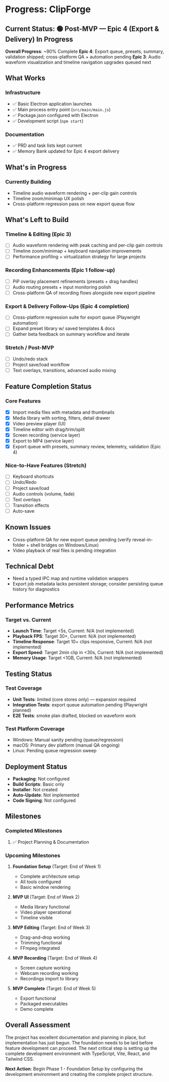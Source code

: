 # Progress: ClipForge

## Current Status: 🟢 Post-MVP — Epic 4 (Export & Delivery) In Progress

**Overall Progress**: ~90% Complete
**Epic 4**: Export queue, presets, summary, validation shipped; cross-platform QA + automation pending
**Epic 3**: Audio waveform visualization and timeline navigation upgrades queued next

## What Works

### Infrastructure
- ✅ Basic Electron application launches
- ✅ Main process entry point (`src/main/main.js`)
- ✅ Package.json configured with Electron
- ✅ Development script (`npm start`)

### Documentation
- ✅ PRD and task lists kept current
- ✅ Memory Bank updated for Epic 4 export delivery

## What's in Progress

### Currently Building
- Timeline audio waveform rendering + per-clip gain controls
- Timeline zoom/minimap UX polish
- Cross-platform regression pass on new export queue flow

## What's Left to Build

### Timeline & Editing (Epic 3)
- [ ] Audio waveform rendering with peak caching and per-clip gain controls
- [ ] Timeline zoom/minimap + keyboard navigation improvements
- [ ] Performance profiling + virtualization strategy for large projects

### Recording Enhancements (Epic 1 follow-up)
- [ ] PiP overlay placement refinements (presets + drag handles)
- [ ] Audio routing presets + input monitoring polish
- [ ] Cross-platform QA of recording flows alongside new export pipeline

### Export & Delivery Follow-Ups (Epic 4 completion)
- [ ] Cross-platform regression suite for export queue (Playwright automation)
- [ ] Expand preset library w/ saved templates & docs
- [ ] Gather beta feedback on summary workflow and iterate

### Stretch / Post-MVP
- [ ] Undo/redo stack
- [ ] Project save/load workflow
- [ ] Text overlays, transitions, advanced audio mixing

## Feature Completion Status

### Core Features
- [x] Import media files with metadata and thumbnails
- [x] Media library with sorting, filters, detail drawer
- [x] Video preview player (UI)
- [x] Timeline editor with drag/trim/split
- [x] Screen recording (service layer)
- [x] Export to MP4 (service layer)
- [x] Export queue with presets, summary review, telemetry, validation (Epic 4)

### Nice-to-Have Features (Stretch)
- [ ] Keyboard shortcuts
- [ ] Undo/Redo
- [ ] Project save/load
- [ ] Audio controls (volume, fade)
- [ ] Text overlays
- [ ] Transition effects
- [ ] Auto-save

## Known Issues

- Cross-platform QA for new export queue pending (verify reveal-in-folder + shell bridges on Windows/Linux)
- Video playback of real files is pending integration

## Technical Debt

- Need a typed IPC map and runtime validation wrappers
- Export job metadata lacks persistent storage; consider persisting queue history for diagnostics

## Performance Metrics

### Target vs. Current
- **Launch Time**: Target <5s, Current: N/A (not implemented)
- **Playback FPS**: Target 30+, Current: N/A (not implemented)
- **Timeline Response**: Target 10+ clips responsive, Current: N/A (not implemented)
- **Export Speed**: Target 2min clip in <30s, Current: N/A (not implemented)
- **Memory Usage**: Target <1GB, Current: N/A (not implemented)

## Testing Status

### Test Coverage
- **Unit Tests**: limited (core stores only) — expansion required
- **Integration Tests**: export queue automation pending (Playwright planned)
- **E2E Tests**: smoke plan drafted, blocked on waveform work

### Test Platform Coverage
- Windows: Manual sanity pending (queue/regression)
- macOS: Primary dev platform (manual QA ongoing)
- Linux: Pending queue regression sweep

## Deployment Status

- **Packaging**: Not configured
- **Build Scripts**: Basic only
- **Installer**: Not created
- **Auto-Update**: Not implemented
- **Code Signing**: Not configured

## Milestones

### Completed Milestones
1. ✅ Project Planning & Documentation

### Upcoming Milestones
1. **Foundation Setup** (Target: End of Week 1)
   - Complete architecture setup
   - All tools configured
   - Basic window rendering

2. **MVP UI** (Target: End of Week 2)
   - Media library functional
   - Video player operational
   - Timeline visible

3. **MVP Editing** (Target: End of Week 3)
   - Drag-and-drop working
   - Trimming functional
   - FFmpeg integrated

4. **MVP Recording** (Target: End of Week 4)
   - Screen capture working
   - Webcam recording working
   - Recordings import to library

5. **MVP Complete** (Target: End of Week 5)
   - Export functional
   - Packaged executables
   - Demo complete

## Overall Assessment

The project has excellent documentation and planning in place, but implementation has just begun. The foundation needs to be laid before feature development can proceed. The next critical step is setting up the complete development environment with TypeScript, Vite, React, and Tailwind CSS.

**Next Action**: Begin Phase 1 - Foundation Setup by configuring the development environment and creating the complete project structure.

